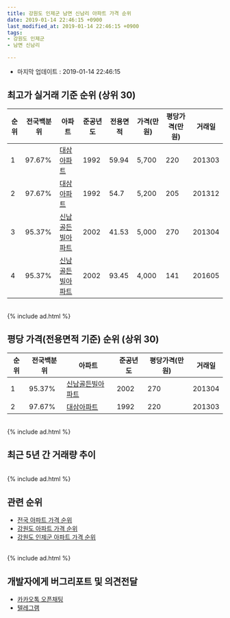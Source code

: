 ```yaml
---
title: 강원도 인제군 남면 신남리 아파트 가격 순위
date: 2019-01-14 22:46:15 +0900
last_modified_at: 2019-01-14 22:46:15 +0900
tags:
- 강원도 인제군
- 남면 신남리

---
```


* 마지막 업데이트 : 2019-01-14 22:46:15

## 최고가 실거래 기준 순위 (상위 30)


|순위|전국백분위|아파트|준공년도|전용면적|가격(만원)|평당가격(만원)|거래일|
|---|---|---|---|---|---|---|---|
|1|97.67%|[대삼아파트](https://search.naver.com/search.naver?query=%EA%B0%95%EC%9B%90%EB%8F%84+%EC%9D%B8%EC%A0%9C%EA%B5%B0+%EB%82%A8%EB%A9%B4+%EC%8B%A0%EB%82%A8%EB%A6%AC+%EB%8C%80%EC%82%BC%EC%95%84%ED%8C%8C%ED%8A%B8)|1992|59.94|5,700|220|201303|
|2|97.67%|[대삼아파트](https://search.naver.com/search.naver?query=%EA%B0%95%EC%9B%90%EB%8F%84+%EC%9D%B8%EC%A0%9C%EA%B5%B0+%EB%82%A8%EB%A9%B4+%EC%8B%A0%EB%82%A8%EB%A6%AC+%EB%8C%80%EC%82%BC%EC%95%84%ED%8C%8C%ED%8A%B8)|1992|54.7|5,200|205|201312|
|3|95.37%|[신남골든빌아파트](https://search.naver.com/search.naver?query=%EA%B0%95%EC%9B%90%EB%8F%84+%EC%9D%B8%EC%A0%9C%EA%B5%B0+%EB%82%A8%EB%A9%B4+%EC%8B%A0%EB%82%A8%EB%A6%AC+%EC%8B%A0%EB%82%A8%EA%B3%A8%EB%93%A0%EB%B9%8C%EC%95%84%ED%8C%8C%ED%8A%B8)|2002|41.53|5,000|270|201304|
|4|95.37%|[신남골든빌아파트](https://search.naver.com/search.naver?query=%EA%B0%95%EC%9B%90%EB%8F%84+%EC%9D%B8%EC%A0%9C%EA%B5%B0+%EB%82%A8%EB%A9%B4+%EC%8B%A0%EB%82%A8%EB%A6%AC+%EC%8B%A0%EB%82%A8%EA%B3%A8%EB%93%A0%EB%B9%8C%EC%95%84%ED%8C%8C%ED%8A%B8)|2002|93.45|4,000|141|201605|


<br>
{% include ad.html %}
<br>

## 평당 가격(전용면적 기준) 순위 (상위 30)


|순위|전국백분위|아파트|준공년도|평당가격(만원)|거래일|
|---|---|---|---|---|---|
|1|95.37%|[신남골든빌아파트](https://search.naver.com/search.naver?query=%EA%B0%95%EC%9B%90%EB%8F%84+%EC%9D%B8%EC%A0%9C%EA%B5%B0+%EB%82%A8%EB%A9%B4+%EC%8B%A0%EB%82%A8%EB%A6%AC+%EC%8B%A0%EB%82%A8%EA%B3%A8%EB%93%A0%EB%B9%8C%EC%95%84%ED%8C%8C%ED%8A%B8)|2002|270|201304|
|2|97.67%|[대삼아파트](https://search.naver.com/search.naver?query=%EA%B0%95%EC%9B%90%EB%8F%84+%EC%9D%B8%EC%A0%9C%EA%B5%B0+%EB%82%A8%EB%A9%B4+%EC%8B%A0%EB%82%A8%EB%A6%AC+%EB%8C%80%EC%82%BC%EC%95%84%ED%8C%8C%ED%8A%B8)|1992|220|201303|


<br>
{% include ad.html %}
<br>

## 최근 5년 간 거래량 추이


<div style="width:100%;">
    <canvas id="deal_progress" height="250"></canvas>
</div>

<script>
new Chart(document.getElementById("deal_progress"), {
    type: 'line',
    data: {
        labels: ['201401','201402','201403','201404','201405','201406','201407','201408','201409','201410','201411','201412','201501','201502','201503','201504','201505','201506','201507','201508','201509','201510','201511','201512','201601','201602','201603','201604','201605','201606','201607','201608','201609','201610','201611','201612','201701','201702','201703','201704','201705','201706','201707','201708','201709','201710','201711','201712','201801','201802','201803','201804','201805','201806','201807','201808','201809','201810','201811','201812','201901'],
        datasets: [{
            label: '실거래 수',
            pointRadius: 1,
            data: [0, 0, 0, 0, 0, 0, 0, 0, 0, 0, 0, 0, 0, 1, 2, 1, 1, 0, 1, 0, 1, 1, 0, 0, 2, 0, 0, 0, 1, 0, 0, 0, 0, 1, 0, 0, 0, 2, 2, 0, 0, 1, 0, 0, 0, 0, 0, 1, 1, 0, 0, 0, 1, 0, 0, 0, 0, 0, 1, 0, 0],
            borderColor: "rgba(255, 201, 14, 1)",
            backgroundColor: "rgba(255, 201, 14, 0.5)",
            fill: true,
        }]
    },
    options: {
        responsive: true,
        title: {
            display: true,
            text: '5년간 거래량 추이'
        },
        tooltips: {
            mode: 'index',
            intersect: false,
        },
        hover: {
            mode: 'nearest',
            intersect: true
        },
        scales: {
            xAxes: [{
                display: true,
                scaleLabel: {
                    display: true,
                    labelString: '년/월'
                }
            }],
            yAxes: [{
                display: true,
                ticks: {
                    suggestedMin: 0,
                },
                scaleLabel: {
                    display: true,
                    labelString: '실거래 수'
                }
            }]
        }
    }
});

</script>


<br>
{% include ad.html %}
<br>

## 관련 순위

- [전국 아파트 가격 순위](https://inasie.github.io/apt-ranking/전국)
- [강원도 아파트 가격 순위](https://inasie.github.io/apt-ranking/강원도)
- [강원도 인제군 아파트 가격 순위](https://inasie.github.io/apt-ranking/강원도-인제군)


<br>
{% include ad.html %}
<br>

## 개발자에게 버그리포트 및 의견전달

- [카카오톡 오픈채팅](https://open.kakao.com/o/gLJUAP4)
- [텔레그램](https://t.me/inasie)


